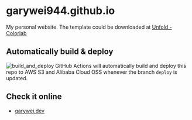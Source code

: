 # garywei944.github.io

My personal website. The template could be downloaded at [Unfold - Colorlab](https://colorlib.com/wp/template/unfold/)

## Automatically build & deploy
![build_and_deploy](https://github.com/garywei944/garywei944.github.io/workflows/build_and_deploy/badge.svg
)
GitHub Actions will automatically build and deploy this repo to AWS S3 and Alibaba Cloud OSS whenever the branch `deploy` is updated.

## Check it online
* [garywei.dev](https://www.garywei.dev)
